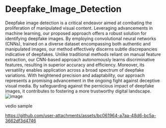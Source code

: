 # Deepfake_Image_Detection
Deepfake image detection is a critical endeavor aimed at combating the proliferation of manipulated visual content. Leveraging advancements in machine learning, our proposed approach offers a robust solution for identifying deepfake images. By employing convolutional neural networks (CNNs), trained on a diverse dataset encompassing both authentic and manipulated images, our method effectively discerns subtle discrepancies indicative of deepfakes. Unlike traditional methods reliant on manual feature extraction, our CNN-based approach autonomously learns discriminative features, resulting in superior accuracy and efficiency. Moreover, its versatility enables application across a broad spectrum of deepfake variations. With heightened precision and adaptability, our approach represents a promising advancement in the ongoing fight against deceptive visual media. By safeguarding against the pernicious impact of deepfake images, it contributes to fostering a more trustworthy digital landscape.
![image](https://github.com/Vivekjoshi11/Deepfake_Image_Detection/assets/108278744/43c2de41-e732-41e3-a398-3b224c6f3ef9)


vedio sample

https://github.com/user-attachments/assets/bc061964-a7aa-48d6-bc5a-3662df3d4746

